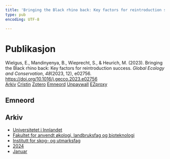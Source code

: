 ```yaml
---
title: 'Bringing the Black rhino back: Key factors for reintroduction success'
type: pub
encoding: UTF-8

---
```

<h1>Publikasjon</h1>
<article id="csl-bib-container-IT86PGN5" class="csl-bib-container">
  <div class="csl-bib-body"> <div class="csl-entry">Wielgus, E., Mandinyenya, B., Wieprecht, S., &#38; Heurich, M. (2023). Bringing the Black rhino back: Key factors for reintroduction success. <i>Global Ecology and Conservation</i>, <i>48</i>(2023, 12), e02756. <a href="https://doi.org/10.1016/j.gecco.2023.e02756">https://doi.org/10.1016/j.gecco.2023.e02756</a></div> </div>
  <div class="csl-bib-buttons">
    <a href="#taxonomy-article-IT86PGN5" alt="archive" class="csl-bib-button">Arkiv</a>
    <a href="https://app.cristin.no/results/show.jsf?id=2220023" alt="Cristin" class="csl-bib-button">Cristin</a>
    <a href="http://zotero.org/groups/5881554/items/IT86PGN5" alt="Zotero" class="csl-bib-button">Zotero</a>
    <a href="#keywords-article-IT86PGN5" alt="keywords" class="csl-bib-button">Emneord</a>
    <a href="https://doi.org/10.1016/j.gecco.2023.e02756" alt="Unpaywall" class="csl-bib-button">Unpaywall</a>
    <a href="https://doi.org/10.1016/j.gecco.2023.e02756" alt="EZproxy" class="csl-bib-button">EZproxy</a>
  </div>
  <div id="csl-bib-meta-container-IT86PGN5"></div>
</article>
<div id="csl-bib-meta-IT86PGN5" class="csl-bib-meta">
  <article id="keywords-article-IT86PGN5" class="keywords-article">
    <h1>Emneord</h1>
    
  </article>
  <article id="taxonomy-article-IT86PGN5" class="taxonomy-article">
    <h1>Arkiv</h1>
    <ul>
      <li><a href="{{< params subfolder >}}nn/archive/?key=3DCRN523">Universitetet i Innlandet</a></li>
      <li><a href="{{< params subfolder >}}nn/archive/?key=T77LXH6D">Fakultet for anvendt økologi, landbruksfag og bioteknologi</a></li>
      <li><a href="{{< params subfolder >}}nn/archive/?key=7TRARPE3">Institutt for skog- og utmarksfag</a></li>
      <li><a href="{{< params subfolder >}}nn/archive/?key=A4XX8HDP">2024</a></li>
      <li><a href="{{< params subfolder >}}nn/archive/?key=GPHHIU95">Januar</a></li>
    </ul>
  </article>
</div>
